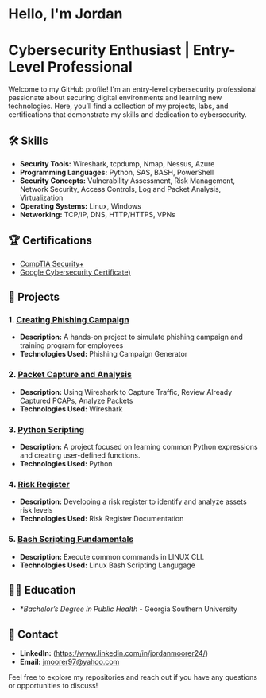 # Hello, I'm Jordan

# Cybersecurity Enthusiast | Entry-Level Professional

Welcome to my GitHub profile! I'm an entry-level cybersecurity professional passionate about securing digital environments and learning new technologies. Here, you’ll find a collection of my projects, labs, and certifications that demonstrate my skills and dedication to cybersecurity.

## 🛠️ Skills

- **Security Tools:** Wireshark, tcpdump, Nmap, Nessus, Azure  
- **Programming Languages:** Python, SAS, BASH, PowerShell
- **Security Concepts:** Vulnerability Assessment, Risk Management, Network Security, Access Controls, Log and Packet Analysis, Virtualization 
- **Operating Systems:** Linux, Windows
- **Networking:** TCP/IP, DNS, HTTP/HTTPS, VPNs

## 🏆 Certifications

- [CompTIA Security+](https://www.credly.com/badges/e6402176-3f5f-4650-8445-956b804de48b/public_url)
- [Google Cybersecurity Certificate)](https://www.credly.com/badges/73bb8ac6-7bf6-4ff7-a5ab-8a1e375ad3cb/public_url)


## 📂 Projects

### 1. [Creating Phishing Campaign](https://github.com/BlaccHippy/Phishing-Campaign)
- **Description:** A hands-on project to simulate phishing campaign and training program for employees
- **Technologies Used:** Phishing Campaign Generator 

### 2. [Packet Capture and Analysis](https://github.com/BlaccHippy/Packet-Capture)
- **Description:** Using Wireshark to Capture Traffic, Review Already Captured PCAPs, Analyze Packets 
- **Technologies Used:** Wireshark
  
### 3. [Python Scripting](https://github.com/BlaccHippy/Python-Scripting-)
- **Description:** A project focused on learning common Python expressions and creating user-defined functions. 
- **Technologies Used:**  Python

### 4. [Risk Register](https://github.com/BlaccHippy/Risk-Register)
- **Description:** Developing a risk register to identify and analyze assets risk levels 
- **Technologies Used:**  Risk Register Documentation 

### 5. [Bash Scripting Fundamentals](https://github.com/BlaccHippy/Bash-Scripting-Fundamentals)
- **Description:** Execute common commands in LINUX CLI. 
- **Technologies Used:**  Linux Bash Scripting Langugage 

## 🧑‍🎓 Education

- **Bachelor’s Degree in Public Health* - Georgia Southern University 

## 🔗 Contact

- **LinkedIn:** (https://www.linkedin.com/in/jordanmoorer24/)
- **Email:** jmoorer97@yahoo.com

Feel free to explore my repositories and reach out if you have any questions or opportunities to discuss!
